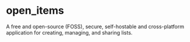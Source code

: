 # open_items
A free and open-source (FOSS), secure, self-hostable and cross-platform application for creating, managing, and sharing lists.
